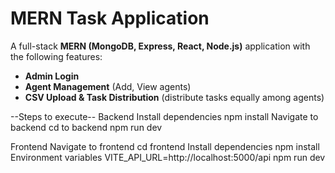 # MERN Task Application

A full-stack **MERN (MongoDB, Express, React, Node.js)** application with the following features:

- **Admin Login**
- **Agent Management** (Add, View agents)
- **CSV Upload & Task Distribution** (distribute tasks equally among agents)

--Steps to execute--
Backend
Install dependencies
npm install
Navigate to backend
cd to backend
npm run dev

Frontend
Navigate to frontend
cd frontend
Install dependencies
npm install
Environment variables
VITE_API_URL=http://localhost:5000/api
npm run dev



